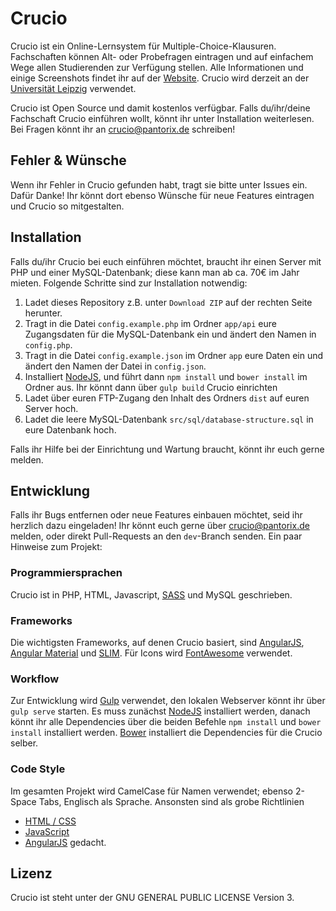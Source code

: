 # Crucio

Crucio ist ein Online-Lernsystem für Multiple-Choice-Klausuren. Fachschaften können Alt- oder Probefragen eintragen und auf einfachem Wege allen Studierenden zur Verfügung stellen. Alle Informationen und einige Screenshots findet ihr auf der [Website](http://crucioproject.github.io). Crucio wird derzeit an der [Universität Leipzig](http://www.crucio-leipzig.de) verwendet.

Crucio ist Open Source und damit kostenlos verfügbar. Falls du/ihr/deine Fachschaft Crucio einführen wollt, könnt ihr unter Installation weiterlesen. Bei Fragen könnt ihr an crucio@pantorix.de schreiben!


## Fehler & Wünsche
Wenn ihr Fehler in Crucio gefunden habt, tragt sie bitte unter Issues ein. Dafür Danke! Ihr könnt dort ebenso Wünsche für neue Features eintragen und Crucio so mitgestalten.


## Installation
Falls du/ihr Crucio bei euch einführen möchtet, braucht ihr einen Server mit PHP und einer MySQL-Datenbank; diese kann man ab ca. 70€ im Jahr mieten. Folgende Schritte sind zur Installation notwendig:

1. Ladet dieses Repository z.B. unter `Download ZIP` auf der rechten Seite herunter.
2. Tragt in die Datei `config.example.php` im Ordner `app/api` eure Zugangsdaten für die MySQL-Datenbank ein und ändert den Namen in `config.php`.
3. Tragt in die Datei `config.example.json` im Ordner `app` eure Daten ein und ändert den Namen der Datei in `config.json`.
4. Installiert [NodeJS](https://nodejs.org), und führt dann `npm install` und `bower install` im Ordner aus. Ihr könnt dann über `gulp build` Crucio einrichten
5. Ladet über euren FTP-Zugang den Inhalt des Ordners `dist` auf euren Server hoch.
6. Ladet die leere MySQL-Datenbank `src/sql/database-structure.sql` in eure Datenbank hoch. 
 
Falls ihr Hilfe bei der Einrichtung und Wartung braucht, könnt ihr euch gerne melden.


## Entwicklung
Falls ihr Bugs entfernen oder neue Features einbauen möchtet, seid ihr herzlich dazu eingeladen! Ihr könnt euch gerne über crucio@pantorix.de melden, oder direkt Pull-Requests an den `dev`-Branch senden. Ein paar Hinweise zum Projekt:


### Programmiersprachen
Crucio ist in PHP, HTML, Javascript, [SASS](http://sass-lang.com) und MySQL geschrieben.

### Frameworks
Die wichtigsten Frameworks, auf denen Crucio basiert, sind [AngularJS](https://angularjs.org), [Angular Material](http://material.angularjs.org) und [SLIM](http://www.slimframework.com). Für Icons wird [FontAwesome](http://fontawesome.io) verwendet.

### Workflow
Zur Entwicklung wird [Gulp](http://gulpjs.com) verwendet, den lokalen Webserver könnt ihr über `gulp serve` starten. Es muss zunächst [NodeJS](https://nodejs.org) installiert werden, danach könnt ihr alle Dependencies über die beiden Befehle `npm install` und `bower install` installiert werden. [Bower](http://bower.io) installiert die Dependencies für die Crucio selber.


### Code Style

Im gesamten Projekt wird CamelCase für Namen verwendet; ebenso 2-Space Tabs, Englisch als Sprache. Ansonsten sind als grobe Richtlinien
- [HTML / CSS](http://mdo.github.io/code-guide/#html-attribute-order)
- [JavaScript](http://google-styleguide.googlecode.com/svn/trunk/javascriptguide.xml)
- [AngularJS](https://github.com/mgechev/angularjs-style-guide/blob/master/README-de-de.md)
gedacht.


## Lizenz
Crucio ist steht unter der GNU GENERAL PUBLIC LICENSE Version 3.